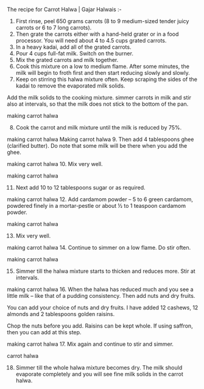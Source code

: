 The recipe for Carrot Halwa | Gajar Halwais :- 

1. First rinse, peel 650 grams carrots (8 to 9 medium-sized tender juicy carrots or 6 to 7 long carrots).
2. Then grate the carrots either with a hand-held grater or in a food processor. You will need about 4 to 4.5 cups grated carrots.
3. In a heavy kadai, add all of the grated carrots.
4. Pour 4 cups full-fat milk. Switch on the burner.
5. Mix the grated carrots and milk together.
6. Cook this mixture on a low to medium flame. After some minutes, the milk will begin to froth first and then start reducing slowly and slowly.
7. Keep on stirring this halwa mixture often. Keep scraping the sides of the kadai to remove the evaporated milk solids.

Add the milk solids to the cooking mixture. simmer carrots in milk and stir also at intervals, so that the milk does not stick to the bottom of the pan.

making carrot halwa



8. Cook the carrot and milk mixture until the milk is reduced by 75%.

making carrot halwa
Making carrot halwa
9. Then add 4 tablespoons ghee (clarified butter). Do note that some milk will be there when you add the ghee.




making carrot halwa
10. Mix very well.

making carrot halwa


11. Next add 10 to 12 tablespoons sugar or as required.

making carrot halwa
12. Add cardamom powder – 5 to 6 green cardamom, powdered finely in a mortar-pestle or about ½ to 1 teaspoon cardamom powder.

making carrot halwa


13. Mix very well.

making carrot halwa
14. Continue to simmer on a low flame. Do stir often.

making carrot halwa


15. Simmer till the halwa mixture starts to thicken and reduces more. Stir at intervals.

making carrot halwa
16. When the halwa has reduced much and you see a little milk – like that of a pudding consistency. Then add nuts and dry fruits.

You can add your choice of nuts and dry fruits. I have added 12 cashews, 12 almonds and 2 tablespoons golden raisins.

Chop the nuts before you add. Raisins can be kept whole. If using saffron, then you can add at this step.



making carrot halwa
17. Mix again and continue to stir and simmer.

carrot halwa


18. Simmer till the whole halwa mixture becomes dry. The milk should evaporate completely and you will see fine milk solids in the carrot halwa.



